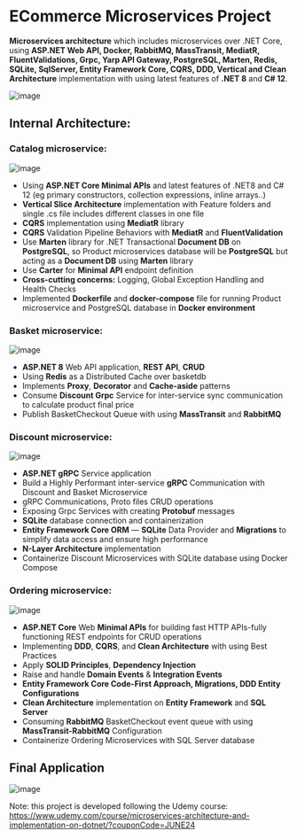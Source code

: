 # ECommerce Microservices Project
**Microservices architecture** which includes microservices over .NET Core, using **ASP.NET Web API, Docker, RabbitMQ, MassTransit, MediatR, FluentValidations, Grpc, Yarp API Gateway, PostgreSQL, Marten, Redis, SQLite, SqlServer, Entity Framework Core, CQRS, DDD, Vertical and Clean Architecture** implementation with using latest features of **.NET 8** and **C# 12**.

![image](https://github.com/venellinus1/ECommerceMicroservices/assets/34251748/23a59ac5-431f-4e61-b4e1-86a76fd21d4b)

## Internal Architecture:

### Catalog microservice:
![image](https://github.com/venellinus1/ECommerceMicroservices/assets/34251748/0d2676dc-b7d0-4acb-9dfc-787f9d9fc64d)

- Using **ASP.NET Core Minimal APIs** and latest features of .NET8 and C# 12 (eg primary constructors, collection expressions, inline arrays..)
- **Vertical Slice Architecture** implementation with Feature folders and single .cs file includes different classes in one file
- **CQRS** implementation using **MediatR** library
- **CQRS** Validation Pipeline Behaviors with **MediatR** and **FluentValidation**
- Use **Marten** library for .NET Transactional **Document DB** on **PostgreSQL**, so Product microservices database will be **PostgreSQL** but acting as a **Document DB** using **Marten** library
- Use **Carter** for **Minimal API** endpoint definition
- **Cross-cutting concerns:** Logging, Global Exception Handling and Health Checks
- Implemented **Dockerfile** and **docker-compose** file for running Product microservice and PostgreSQL database in **Docker environment**



### Basket microservice:
![image](https://github.com/venellinus1/ECommerceMicroservices/assets/34251748/9068c257-878d-4019-bbe5-a250ef511362)

- **ASP.NET 8** Web API application, **REST API**, **CRUD**
- Using **Redis** as a Distributed Cache over basketdb
- Implements **Proxy**, **Decorator** and **Cache-aside** patterns
- Consume **Discount Grpc** Service for inter-service sync communication to calculate product final price
- Publish BasketCheckout Queue with using **MassTransit** and **RabbitMQ**


### Discount microservice:
![image](https://github.com/venellinus1/ECommerceMicroservices/assets/34251748/01c9e080-db96-4fd9-9dd7-512e788c4a78)

- **ASP.NET gRPC** Service application
- Build a Highly Performant inter-service **gRPC** Communication with Discount and Basket Microservice
- gRPC Communications, Proto files CRUD operations
- Exposing Grpc Services with creating **Protobuf** messages
- **SQLite** database connection and containerization
- **Entity Framework Core ORM** — **SQLite** Data Provider and **Migrations** to simplify data access and ensure high performance
- **N-Layer Architecture** implementation
- Containerize Discount Microservices with SQLite database using Docker Compose

### Ordering microservice:
![image](https://github.com/venellinus1/ECommerceMicroservices/assets/34251748/406a4978-bbd1-45ce-931a-f5ea56235a72)

- **ASP.NET Core** Web **Minimal APIs** for building fast HTTP APIs-fully functioning REST endpoints for CRUD operations
- Implementing **DDD**, **CQRS**, and **Clean Architecture** with using Best Practices
- Apply **SOLID Principles**, **Dependency Injection**
- Raise and handle **Domain Events** & **Integration Events**
- **Entity Framework Core Code-First Approach, Migrations, DDD Entity Configurations**
- **Clean Architecture** implementation on **Entity Framework** and **SQL Server**
- Consuming **RabbitMQ** BasketCheckout event queue with using **MassTransit-RabbitMQ** Configuration
- Containerize Ordering Microservices with SQL Server database

## Final Application
![image](https://github.com/venellinus1/ECommerceMicroservices/assets/34251748/4886e265-7eaa-4fab-b9b5-763dc0343adf)

Note: this project is developed following the Udemy course:
https://www.udemy.com/course/microservices-architecture-and-implementation-on-dotnet/?couponCode=JUNE24
